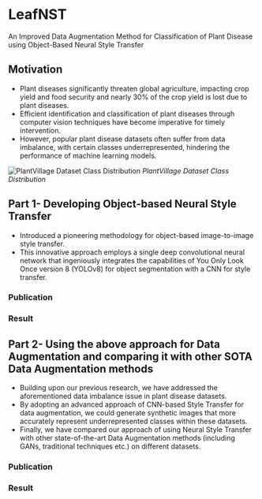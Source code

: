 # LeafNST

An Improved Data Augmentation Method for Classification of Plant Disease using Object-Based Neural Style Transfer

## Motivation
- Plant diseases significantly threaten global agriculture, impacting crop yield and food security and nearly 30% of the crop yield is lost due to plant diseases.
- Efficient identification and classification of plant diseases through computer vision techniques have become imperative for timely intervention.
- However, popular plant disease datasets often suffer from data imbalance, with certain classes underrepresented, hindering the performance of machine learning models.

![PlantVillage Dataset Class Distribution]()
*PlantVillage Dataset Class Distribution*

## Part 1- Developing Object-based Neural Style Transfer
- Introduced a pioneering methodology for object-based image-to-image style transfer.
- This innovative approach employs a single deep convolutional neural network that ingeniously integrates the capabilities of You Only Look Once version 8 (YOLOv8) for object segmentation with a CNN for style transfer.

### Publication

### Result

## Part 2- Using the above approach for Data Augmentation and comparing it with other SOTA Data Augmentation methods
- Building upon our previous research, we have addressed the aforementioned data imbalance issue in plant disease datasets.
- By adopting an advanced approach of CNN-based Style Transfer for data augmentation, we could generate synthetic images that more accurately represent underrepresented classes within these datasets.
- Finally, we have compared our approach of using Neural Style Transfer with other state-of-the-art Data Augmentation methods (including GANs, traditional techniques etc.) on different datasets.

### Publication

### Result
